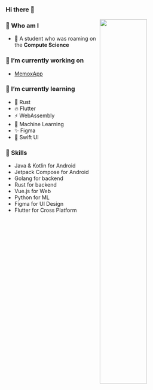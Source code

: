 ### Hi there 👋
<img width="50%" align="right" src="https://github-readme-stats.vercel.app/api?username=ThankRain&show_icons=true&theme=dracula&hide_border=true&count_private=true"></img>
### 🙌 Who am I
- 🍚 A student who was roaming on the **Compute Science**


### 🔭 I’m currently working on
- [MemoxApp](https://github.com/MemoxApp)


### 🌱 I’m currently learning
- 🦀 Rust
- 🔥 Flutter
- ⚡ WebAssembly
- 👋 Machine Learning
- ✨ Figma
- 🍉 Swift UI


### 🍭 Skills
- Java & Kotlin for Android
- Jetpack Compose for Android
- Golang for backend
- Rust for backend
- Vue.js for Web
- Python for ML
- Figma for UI Design
- Flutter for Cross Platform
